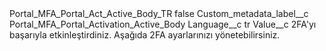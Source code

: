 <?xml version="1.0" encoding="UTF-8"?>
<CustomMetadata xmlns="http://soap.sforce.com/2006/04/metadata" xmlns:xsi="http://www.w3.org/2001/XMLSchema-instance" xmlns:xsd="http://www.w3.org/2001/XMLSchema">
    <label>Portal_MFA_Portal_Act_Active_Body_TR</label>
    <protected>false</protected>
    <values>
        <field>Custom_metadata_label__c</field>
        <value xsi:type="xsd:string">Portal_MFA_Portal_Activation_Active_Body</value>
    </values>
    <values>
        <field>Language__c</field>
        <value xsi:type="xsd:string">tr</value>
    </values>
    <values>
        <field>Value__c</field>
        <value xsi:type="xsd:string">2FA&apos;yı başarıyla etkinleştirdiniz. Aşağıda 2FA ayarlarınızı yönetebilirsiniz.</value>
    </values>
</CustomMetadata>
